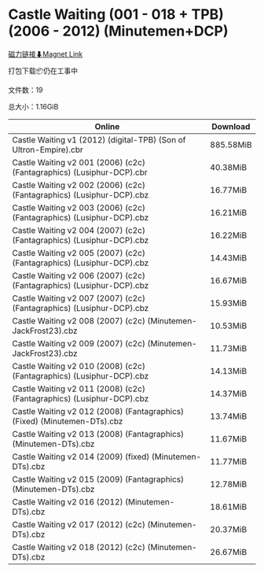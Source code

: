 # Castle Waiting (001 - 018 + TPB) (2006 - 2012) (Minutemen+DCP)

[磁力链接⬇Magnet Link](magnet:?xt=urn:btih:df52e007f51e3381d7afa3c8812d7b2fa30a1481&dn=Castle%20Waiting%20%28001%20-%20018%20%2B%20TPB%29%20%282006%20-%202012%29%20%28Minutemen%2BDCP%29)

打包下载📦仍在工事中

文件数：19

总大小：1.16GiB

Online | Download
--- | ---
Castle Waiting v1 (2012) (digital-TPB) (Son of Ultron-Empire).cbr | 885.58MiB
Castle Waiting v2 001 (2006) (c2c) (Fantagraphics) (Lusiphur-DCP).cbr | 40.38MiB
Castle Waiting v2 002 (2006) (c2c) (Fantagraphics) (Lusiphur-DCP).cbz | 16.77MiB
Castle Waiting v2 003 (2006) (c2c) (Fantagraphics) (Lusiphur-DCP).cbz | 16.21MiB
Castle Waiting v2 004 (2007) (c2c) (Fantagraphics) (Lusiphur-DCP).cbz | 16.22MiB
Castle Waiting v2 005 (2007) (c2c) (Fantagraphics) (Lusiphur-DCP).cbz | 14.43MiB
Castle Waiting v2 006 (2007) (c2c) (Fantagraphics) (Lusiphur-DCP).cbz | 16.67MiB
Castle Waiting v2 007 (2007) (c2c) (Fantagraphics) (Lusiphur-DCP).cbz | 15.93MiB
Castle Waiting v2 008 (2007) (c2c) (Minutemen-JackFrost23).cbz | 10.53MiB
Castle Waiting v2 009 (2007) (c2c) (Minutemen-JackFrost23).cbz | 11.73MiB
Castle Waiting v2 010 (2008) (c2c) (Fantagraphics) (Lusiphur-DCP).cbz | 14.13MiB
Castle Waiting v2 011 (2008) (c2c) (Fantagraphics) (Lusiphur-DCP).cbz | 14.37MiB
Castle Waiting v2 012 (2008) (Fantagraphics) (Fixed) (Minutemen-DTs).cbz | 13.74MiB
Castle Waiting v2 013 (2008) (Fantagraphics) (Minutemen-DTs).cbz | 11.67MiB
Castle Waiting v2 014 (2009) (fixed) (Minutemen-DTs).cbz | 11.77MiB
Castle Waiting v2 015 (2009) (Fantagraphics) (Minutemen-DTs).cbz | 12.78MiB
Castle Waiting v2 016 (2012) (Minutemen-DTs).cbz | 18.61MiB
Castle Waiting v2 017 (2012) (c2c) (Minutemen-DTs).cbz | 20.37MiB
Castle Waiting v2 018 (2012) (c2c) (Minutemen-DTs).cbz | 26.67MiB